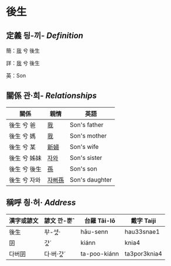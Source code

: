 # 後生
## 定義 딍-끼- _Definition_
簡：[我](member1.md) 兮 後生

詳：[我](member1.md) 兮 後生

英：Son

## 關係 관·희- _Relationships_

關係 | 親情 | 英語
--- | --- | --- 
後生 兮 爸 | [我](member1.md) | Son's father
後生 兮 媽 | [我](member1.md) | Son's mother
後生 兮 某 | [新婦](member52.md) | Son's wife
後生 兮 姊妹 | [자와](member20.md) | Son's sister
後生 兮 後生 | [孫](member53.md) | Son's son
後生 兮 자와 | [자뻐孫](member54.md) | Son's daughter


## 稱呼 칑·허· _Address_

漢字或諺文 | 諺文 깐-뿐ˆ | 台羅 Tâi-lô | 戴字 Taiji
--- | --- | --- | --- 
後生 | ᄒᅷ-세ᇫ· | hāu-senn | hau33snae1 
囝 | 갸ᇫˊ | kiánn | knia4 
다버囝 | 다·버·갸ᇫˊ | ta-poo-kiánn | ta3por3knia4 
